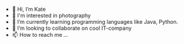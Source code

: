 - 👋 Hi, I’m Kate 
- 👀 I'm interested in photography
- 🌱 I’m currently learning programming languages like Java, Python.
- 💞️ I’m looking to collaborate on cool IT-company
- 📫 How to reach me ...

<!---
Masyana20/Masyana20 is a ✨ special ✨ repository because its `README.md` (this file) appears on your GitHub profile.
You can click the Preview link to take a look at your changes.
--->
